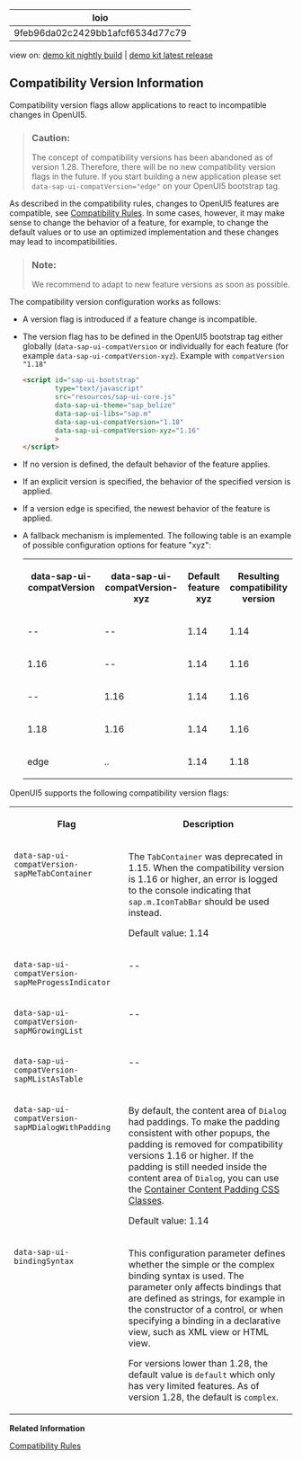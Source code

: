 <!-- loio9feb96da02c2429bb1afcf6534d77c79 -->

| loio |
| -----|
| 9feb96da02c2429bb1afcf6534d77c79 |

<div id="loio">

view on: [demo kit nightly build](https://openui5nightly.hana.ondemand.com/#/topic/9feb96da02c2429bb1afcf6534d77c79) | [demo kit latest release](https://openui5.hana.ondemand.com/#/topic/9feb96da02c2429bb1afcf6534d77c79)</div>

## Compatibility Version Information

Compatibility version flags allow applications to react to incompatible changes in OpenUI5.

> ### Caution:  
> The concept of compatibility versions has been abandoned as of version 1.28. Therefore, there will be no new compatibility version flags in the future. If you start building a new application please set `data-sap-ui-compatVersion="edge"` on your OpenUI5 bootstrap tag.

As described in the compatibility rules, changes to OpenUI5 features are compatible, see [Compatibility Rules](Compatibility_Rules_91f0873.md). In some cases, however, it may make sense to change the behavior of a feature, for example, to change the default values or to use an optimized implementation and these changes may lead to incompatibilities.

> ### Note:  
> We recommend to adapt to new feature versions as soon as possible.

The compatibility version configuration works as follows:

-   A version flag is introduced if a feature change is incompatible.
-   The version flag has to be defined in the OpenUI5 bootstrap tag either globally \(`data-sap-ui-compatVersion` or individually for each feature \(for example `data-sap-ui-compatVersion-xyz`\). Example with `compatVersion "1.18"`

    ```html
    <script id="sap-ui-bootstrap" 
            type="text/javascript"
            src="resources/sap-ui-core.js"
            data-sap-ui-theme="sap_belize"
            data-sap-ui-libs="sap.m"
            data-sap-ui-compatVersion="1.18"
            data-sap-ui-compatVersion-xyz="1.16"
            >
    </script> 
    ```

-   If no version is defined, the default behavior of the feature applies.
-   If an explicit version is specified, the behavior of the specified version is applied.
-   If a version edge is specified, the newest behavior of the feature is applied.
-   A fallback mechanism is implemented. The following table is an example of possible configuration options for feature "xyz":


    <table>
    <tr>
    <th valign="top">

    data-sap-ui-compatVersion


    
    </th>
    <th valign="top">

    data-sap-ui-compatVersion-xyz


    
    </th>
    <th valign="top">

    Default feature xyz


    
    </th>
    <th valign="top">

    Resulting compatibility version


    
    </th>
    </tr>
    <tr>
    <td valign="top">

    \--


    
    </td>
    <td valign="top">

    \--


    
    </td>
    <td valign="top">

    1.14


    
    </td>
    <td valign="top">

    1.14


    
    </td>
    </tr>
    <tr>
    <td valign="top">

    1.16


    
    </td>
    <td valign="top">

    \--


    
    </td>
    <td valign="top">

    1.14


    
    </td>
    <td valign="top">

    1.16


    
    </td>
    </tr>
    <tr>
    <td valign="top">

    \--


    
    </td>
    <td valign="top">

    1.16


    
    </td>
    <td valign="top">

    1.14


    
    </td>
    <td valign="top">

    1.16


    
    </td>
    </tr>
    <tr>
    <td valign="top">

    1.18


    
    </td>
    <td valign="top">

    1.16


    
    </td>
    <td valign="top">

    1.14


    
    </td>
    <td valign="top">

    1.16


    
    </td>
    </tr>
    <tr>
    <td valign="top">

    edge


    
    </td>
    <td valign="top">

    ..


    
    </td>
    <td valign="top">

    1.14


    
    </td>
    <td valign="top">

    1.18


    
    </td>
    </tr>
    </table>
    

OpenUI5 supports the following compatibility version flags:


<table>
<tr>
<th valign="top">

Flag



</th>
<th valign="top">

Description



</th>
</tr>
<tr>
<td valign="top">

`data-sap-ui-compatVersion-sapMeTabContainer`



</td>
<td valign="top">

The `TabContainer` was deprecated in 1.15. When the compatibility version is 1.16 or higher, an error is logged to the console indicating that `sap.m.IconTabBar` should be used instead.

Default value: 1.14



</td>
</tr>
<tr>
<td valign="top">

`data-sap-ui-compatVersion-sapMeProgessIndicator`



</td>
<td valign="top">

\--



</td>
</tr>
<tr>
<td valign="top">

`data-sap-ui-compatVersion-sapMGrowingList`



</td>
<td valign="top">

\--



</td>
</tr>
<tr>
<td valign="top">

`data-sap-ui-compatVersion-sapMListAsTable`



</td>
<td valign="top">

\--



</td>
</tr>
<tr>
<td valign="top">

`data-sap-ui-compatVersion-sapMDialogWithPadding`



</td>
<td valign="top">

By default, the content area of `Dialog` had paddings. To make the padding consistent with other popups, the padding is removed for compatibility versions 1.16 or higher. If the padding is still needed inside the content area of `Dialog`, you can use the [Container Content Padding CSS Classes](Using_Container_Content_Padding_CSS_Classes_c71f6df.md).

Default value: 1.14



</td>
</tr>
<tr>
<td valign="top">

`data-sap-ui-bindingSyntax`



</td>
<td valign="top">

This configuration parameter defines whether the simple or the complex binding syntax is used. The parameter only affects bindings that are defined as strings, for example in the constructor of a control, or when specifying a binding in a declarative view, such as XML view or HTML view.

For versions lower than 1.28, the default value is `default` which only has very limited features. As of version 1.28, the default is `complex`.



</td>
</tr>
</table>

**Related Information**  


[Compatibility Rules](Compatibility_Rules_91f0873.md "The following sections describe what SAP can change in major, minor, and patch releases. Always consider these rules when developing apps, features, or controls with or for OpenUI5.")

